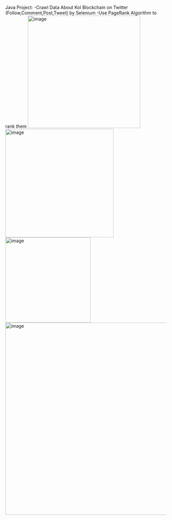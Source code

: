 Java Project:
-Crawl Data About Kol Blockchain on Twitter (Follow,Comment,Post,Tweet) by Selenium
-Use PageRank Algorithm to rank them
<img width="351" alt="image" src="https://github.com/user-attachments/assets/e1a77bdd-fb08-4a88-abf3-0d575f58b7f3" />
<img width="338" alt="image" src="https://github.com/user-attachments/assets/d3ef2d16-0619-4a4a-b3e2-d0c698e7f0d0" />
<img width="266" alt="image" src="https://github.com/user-attachments/assets/ff0a3f02-6b0c-4372-88c2-c0951ab8628d" />
<img width="600" alt="image" src="https://github.com/user-attachments/assets/75ccc3b6-2da5-431c-8fde-1bd1d7be98a8" />



